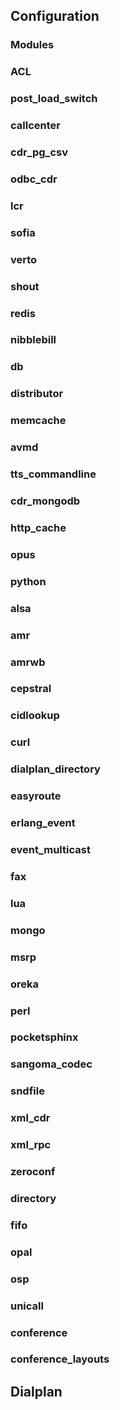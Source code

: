 ## Configuration

### Modules

### ACL

### post_load_switch

### callcenter

### cdr_pg_csv

### odbc_cdr

### lcr

### sofia

### verto

### shout

### redis

### nibblebill

### db

### distributor

### memcache

### avmd

### tts_commandline

### cdr_mongodb

### http_cache

### opus

### python

### alsa

### amr

### amrwb

### cepstral

### cidlookup

### curl

### dialplan_directory

### easyroute

### erlang_event

### event_multicast

### fax

### lua

### mongo

### msrp

### oreka

### perl

### pocketsphinx

### sangoma_codec

### sndfile

### xml_cdr

### xml_rpc

### zeroconf

### directory

### fifo

### opal

### osp

### unicall

### conference

### conference_layouts

## Dialplan

